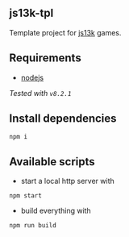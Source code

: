 js13k-tpl
---------

Template project for [js13k](http://js13kgames.com/) games.

Requirements
------------

- [nodejs](http://nodejs.org)

*Tested with `v8.2.1`*

Install dependencies
--------------------

```shell
npm i
```

Available scripts
-----------------

- start a local http server with

```shell
npm start
```

- build everything with

```shell
npm run build
```

